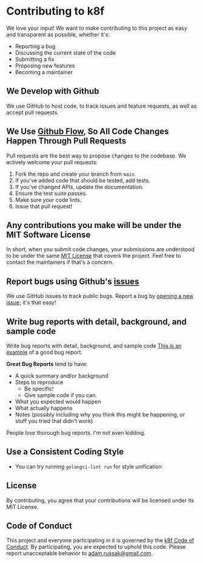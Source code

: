 # Contributing to k8f

We love your input! We want to make contributing to this project as easy and transparent as possible, whether it's:

- Reporting a bug
- Discussing the current state of the code
- Submitting a fix
- Proposing new features
- Becoming a maintainer

## We Develop with Github
We use GitHub to host code, to track issues and feature requests, as well as accept pull requests.

## We Use [Github Flow](https://guides.github.com/introduction/flow/index.html), So All Code Changes Happen Through Pull Requests
Pull requests are the best way to propose changes to the codebase. We actively welcome your pull requests:

1. Fork the repo and create your branch from `main`.
2. If you've added code that should be tested, add tests.
3. If you've changed APIs, update the documentation.
4. Ensure the test suite passes.
5. Make sure your code lints.
6. Issue that pull request!

## Any contributions you make will be under the MIT Software License
In short, when you submit code changes, your submissions are understood to be under the same [MIT License](LICENSE) that covers the project. Feel free to contact the maintainers if that's a concern.

## Report bugs using Github's [issues](https://github.com/AdamRussak/k8f/issues)
We use GitHub issues to track public bugs. Report a bug by [opening a new issue](https://github.com/AdamRussak/k8f/issues/new); it's that easy!

## Write bug reports with detail, background, and sample code
Write bug reports with detail, background, and sample code
[This is an example](http://stackoverflow.com/q/12488905/180626) of a good bug report.

**Great Bug Reports** tend to have:

- A quick summary and/or background
- Steps to reproduce
  - Be specific!
  - Give sample code if you can.
- What you expected would happen
- What actually happens
- Notes (possibly including why you think this might be happening, or stuff you tried that didn't work)

People *love* thorough bug reports. I'm not even kidding.

## Use a Consistent Coding Style
* You can try running `golangci-lint run` for style unification

## License
By contributing, you agree that your contributions will be licensed under its MIT License.

## Code of Conduct
This project and everyone participating in it is governed by the [k8f Code of Conduct](CODE_OF_CONDUCT.md). By participating, you are expected to uphold this code. Please report unacceptable behavior to [adam.russak@gmail.com](mailto:adam.russak@gmail.com).
